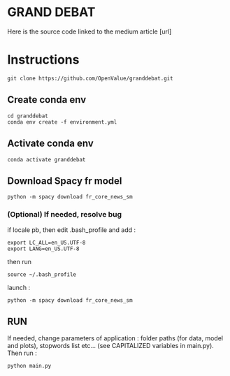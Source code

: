 # GRAND DEBAT

Here is the source code linked to the medium article [url]

# Instructions 
    git clone https://github.com/OpenValue/granddebat.git
## Create conda env
    cd granddebat
    conda env create -f environment.yml  
## Activate conda env
    conda activate granddebat
## Download Spacy fr model
    python -m spacy download fr_core_news_sm   
### (Optional) If needed, resolve bug 
if locale pb, then edit .bash_profile and add :

    export LC_ALL=en_US.UTF-8
    export LANG=en_US.UTF-8
then run 

    source ~/.bash_profile
launch : 

    python -m spacy download fr_core_news_sm

## RUN
If needed, change parameters of application : folder paths (for data, model and plots), stopwords list etc... (see CAPITALIZED variables in main.py).
Then run : 

    python main.py
    
